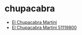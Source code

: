 # chupacabra

 * [El Chupacabra Martini](../../index/e/el-chupacabra-martini-51119800.json)
 * [El Chupacabra Martini 51119800](../../index/e/el-chupacabra-martini-51119800.json)
